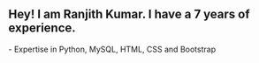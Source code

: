 <h2> Hey! I am Ranjith Kumar. I have a 7 years of experience.</h2>
<p>- Expertise in Python, MySQL, HTML, CSS and Bootstrap</p>

